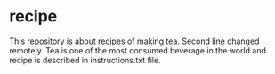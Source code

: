 # recipe
This repository is about recipes of making tea. Second line changed remotely.
Tea is one of the most consumed beverage in the world and recipe is described in instructions.txt file.
